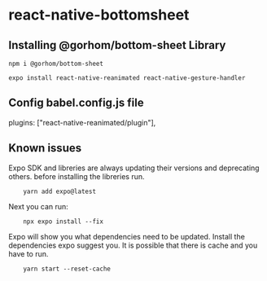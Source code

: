 # react-native-bottomsheet

## Installing @gorhom/bottom-sheet Library
```
npm i @gorhom/bottom-sheet
```

```
expo install react-native-reanimated react-native-gesture-handler

```

## Config babel.config.js file 

plugins: ["react-native-reanimated/plugin"],

## Known issues

Expo SDK and libreries are always updating their versions and deprecating others. before installing the libreries run.

```
    yarn add expo@latest
```

Next you can run:

```
    npx expo install --fix
```

Expo will show you what dependencies need to be updated. Install the dependencies expo suggest you. It is possible that there is cache and you have to run.

```
    yarn start --reset-cache
```
